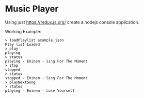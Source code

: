 # Music Player

Using just https://redux.js.org/ create a nodejs console application.


Working Example:

```
> loadPlaylist example.json
Play list Loaded
> play
playing
> status
playing - Eminem - Sing For The Moment
> stop
stopped
> status
stopped - Eminem - Sing For The Moment
> playNextSong
> status
playing - Eminem - Lose Yourself 
```
